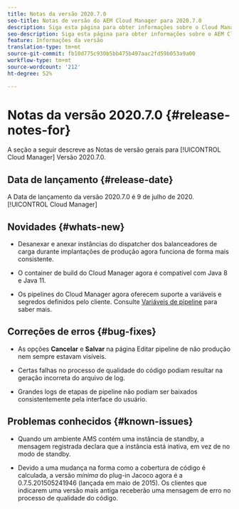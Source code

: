 ```yaml
---
title: Notas da versão 2020.7.0
seo-title: Notas de versão do AEM Cloud Manager para 2020.7.0
description: Siga esta página para obter informações sobre o Cloud Manager Versão 2020.7.0
seo-description: Siga esta página para obter informações sobre o AEM Cloud Manager Versão 2020.7.0
feature: Informações da versão
translation-type: tm+mt
source-git-commit: fb10d775c930b5bb475b497aac2fd59b053a9a00
workflow-type: tm+mt
source-wordcount: '212'
ht-degree: 52%

---
```


# Notas da versão 2020.7.0 {#release-notes-for}

A seção a seguir descreve as Notas de versão gerais para [!UICONTROL Cloud Manager] Versão 2020.7.0.

## Data de lançamento {#release-date}

A Data de lançamento da versão 2020.7.0 é 9 de julho de 2020.[!UICONTROL Cloud Manager]

## Novidades {#whats-new}

* Desanexar e anexar instâncias do dispatcher dos balanceadores de carga durante implantações de produção agora funciona de forma mais consistente.

* O container de build do Cloud Manager agora é compatível com Java 8 e Java 11.

* Os pipelines do Cloud Manager agora oferecem suporte a variáveis e segredos definidos pelo cliente.
Consulte [Variáveis de pipeline](/help/using/build-environment-details.md#pipeline-variables) para saber mais.

## Correções de erros {#bug-fixes}

* As opções **Cancelar** e **Salvar** na página Editar pipeline de não produção nem sempre estavam visíveis.

* Certas falhas no processo de qualidade do código podiam resultar na geração incorreta do arquivo de log.

* Grandes logs de etapas de pipeline não podiam ser baixados consistentemente pela interface do usuário.

## Problemas conhecidos {#known-issues}

* Quando um ambiente AMS contém uma instância de standby, a mensagem registrada declara que a instância está inativa, em vez de no modo de standby.

* Devido a uma mudança na forma como a cobertura de código é calculada, a versão _mínima_ do plug-in Jacoco agora é a 0.7.5.201505241946 (lançada em maio de 2015). Os clientes que indicarem uma versão mais antiga receberão uma mensagem de erro no processo de qualidade do código.

